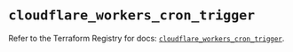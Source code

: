 # `cloudflare_workers_cron_trigger`

Refer to the Terraform Registry for docs: [`cloudflare_workers_cron_trigger`](https://registry.terraform.io/providers/cloudflare/cloudflare/5.10.0/docs/resources/workers_cron_trigger).
